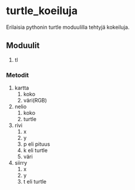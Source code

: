 # turtle_koeiluja
Erilaisia pythonin turtle moduulilla tehtyjä kokeiluja.
## Moduulit
1. tl
### Metodit
1. kartta
    1. koko
    2. väri(RGB)
2. nelio
    1. koko
    2. turtle
3. rivi
    1. x
    2. y
    3. p eli pituus
    4. k eli turtle
    5. väri
4. siirry
    1. x
    2. y
    3. t eli turtle
